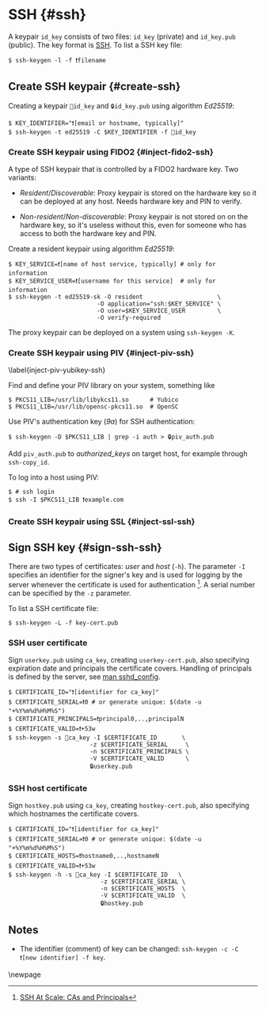 # SSH {#ssh}

A keypair `id_key` consists of two files: `id_key` (private) and `id_key.pub` (public). The key format is [SSH](https://coolaj86.com/articles/the-openssh-private-key-format/). To list a SSH key file:

~~~colorized-sh
$ ssh-keygen -l -f ❗filename
~~~

## Create SSH keypair {#create-ssh}

Creating a keypair `🔑id_key` and `🔒id_key.pub` using algorithm _Ed25519_:

```colorized-sh
$ KEY_IDENTIFIER="❗[email or hostname, typically]"
$ ssh-keygen -t ed25519 -C $KEY_IDENTIFIER -f 🔐id_key
```

### Create SSH keypair using FIDO2 {#inject-fido2-ssh}

A type of SSH keypair that is controlled by a FIDO2 hardware key. Two variants:

  - _Resident_/_Discoverable_: Proxy keypair is stored on the hardware key so it can be deployed at any host. Needs hardware key and PIN to verify.
  * _Non-resident_/_Non-discoverable_: Proxy keypair is not stored on on the hardware key, so it's useless without this, even for someone who has access to both the hardware key and PIN. 

Create a resident keypair using algorithm _Ed25519_:

~~~colorized-sh
$ KEY_SERVICE=❗[name of host service, typically] # only for information
$ KEY_SERVICE_USER=❗[username for this service]  # only for information
$ ssh-keygen -t ed25519-sk -O resident                     \
                         -O application="ssh:$KEY_SERVICE" \
                         -O user=$KEY_SERVICE_USER         \
                         -O verify-required
~~~

The proxy keypair can be deployed on a system using `ssh-keygen -K`.


### Create SSH keypair using PIV {#inject-piv-ssh}
\label{inject-piv-yubikey-ssh}

Find and define your PIV library on your system, something like

```colorized-sh
$ PKCS11_LIB=/usr/lib/libykcs11.so      # Yubico
$ PKCS11_LIB=/usr/lib/opensc-pkcs11.so  # OpenSC
```

Use PIV's authentication key (_9a_) for SSH authentication: 

```colorized-sh
$ ssh-keygen -D $PKCS11_LIB | grep -i auth > 🔒piv_auth.pub
```

Add `piv_auth.pub` to _authorized_keys_ on target host, for example through `ssh-copy_id`.

To log into a host using PIV:

```colorized-sh
$ # ssh login
$ ssh -I $PKCS11_LIB ❗example.com
```


### Create SSH keypair using SSL {#inject-ssl-ssh} 

## Sign SSH key {#sign-ssh-ssh}

There are two types of certificates: _user_ and _host_ (`-h`). The parameter `-I` specifies an identifier for the signer's key and is used for logging by the server whenever the certificate is used for authentication [^fnote-dmuth]. A serial number can be specified by the `-z` parameter.

To list a SSH certificate file:

~~~colorized-sh
$ ssh-keygen -L -f key-cert.pub
~~~


### SSH user certificate

Sign `userkey.pub` using `ca_key`, creating `userkey-cert.pub`, also specifying expiration date and principals the certificate covers. Handling of principals is defined by the server, see [man sshd_config](https://man.archlinux.org/man/sshd_config.5#AuthorizedPrincipalsFile).

```colorized-sh
$ CERTIFICATE_ID="❗[identifier for ca_key]"
$ CERTIFICATE_SERIAL=❗0 # or generate unique: $(date -u "+%Y%m%d%H%M%S") 
$ CERTIFICATE_PRINCIPALS=❗principal0,..,principalN
$ CERTIFICATE_VALID=❗+53w
$ ssh-keygen -s 🔑ca_key -I $CERTIFICATE_ID       \
                       -z $CERTIFICATE_SERIAL     \
                       -n $CERTIFICATE_PRINCIPALS \
                       -V $CERTIFICATE_VALID      \
                       🔒userkey.pub
```


### SSH host certificate

Sign `hostkey.pub` using `ca_key`, creating `hostkey-cert.pub`, also specifying which hostnames the certificate covers. 

```colorized-sh
$ CERTIFICATE_ID="❗[identifier for ca_key]"
$ CERTIFICATE_SERIAL=❗0 # or generate unique: $(date -u "+%Y%m%d%H%M%S")
$ CERTIFICATE_HOSTS=❗hostname0,..,hostnameN
$ CERTIFICATE_VALID=❗+53w
$ ssh-keygen -h -s 🔑ca_key -I $CERTIFICATE_ID   \
                          -z $CERTIFICATE_SERIAL \
                          -n $CERTIFICATE_HOSTS  \
                          -V $CERTIFICATE_VALID  \
                          🔒hostkey.pub
```


## Notes
* The identifier (comment) of key can be changed: `ssh-keygen -c -C ❗[new identifier] -f key`.


[^fnote-ssh-fido2]: [Securing SSH with FIDO2](https://developers.yubico.com/SSH/Securing_SSH_with_FIDO2.html)
https://developers.yubico.com/PIV/Guides/Securing_SSH_with_OpenPGP_or_PIV.html
[^fnote-dmuth]: [SSH At Scale: CAs and Principals](https://www.dmuth.org/ssh-at-scale-cas-and-principals/)
[^fnote-ssh-serial]: [Example of generating unique serial numbers](https://security.stackexchange.com/questions/246389/ssh-keygen-how-to-guarantee-the-uniqueness-of-serial-numbers)

\newpage
